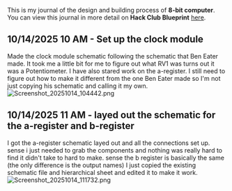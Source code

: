 <!--
  ===================    !!READ THIS NOTICE!!   ====================
  DO NOT edit this file manually. Your changes WILL BE OVERWRITTEN!
  This journal is auto generated and updated by Hack Club Blueprint.
  To edit this file, please edit your journal entries on Blueprint.
  ==================================================================
-->

This is my journal of the design and building process of **8-bit computer**.  
You can view this journal in more detail on **Hack Club Blueprint** [here](https://blueprint.hackclub.com/projects/259).


## 10/14/2025 10 AM - Set up the clock module  

Made the clock module schematic following the schematic that Ben Eater made. It took me a little bit for me to figure out what RV1 was turns out it was a Potentiometer. I have also stared work on the a-register. I still need to figure out how to make it different from the one Ben Eater made so I'm not just copying his schematic and calling it my own. ![Screenshot_20251014_104442.png](https://blueprint.hackclub.com/user-attachments/blobs/proxy/eyJfcmFpbHMiOnsiZGF0YSI6MjIwMywicHVyIjoiYmxvYl9pZCJ9fQ==--0414950fb8ee1dacb4ae17ba9ccf1d42f8d0abc1/Screenshot_20251014_104442.png)  

## 10/14/2025 11 AM - layed out the schematic for the a-register and b-register  

I got the a-register schematic layed out and all the connections set up. sense i just needed to grab the components and nothing was really hard to find it didn't take to hard to make. sense the b register is basically the same (the only difference is the output names) I just copied the existing schematic file and hierarchical sheet and edited it to make it work.
![Screenshot_20251014_111732.png](https://blueprint.hackclub.com/user-attachments/blobs/proxy/eyJfcmFpbHMiOnsiZGF0YSI6MjIxMywicHVyIjoiYmxvYl9pZCJ9fQ==--503a58eb351ad3e66d941f6c948d3f7b6ec3daad/Screenshot_20251014_111732.png)  


